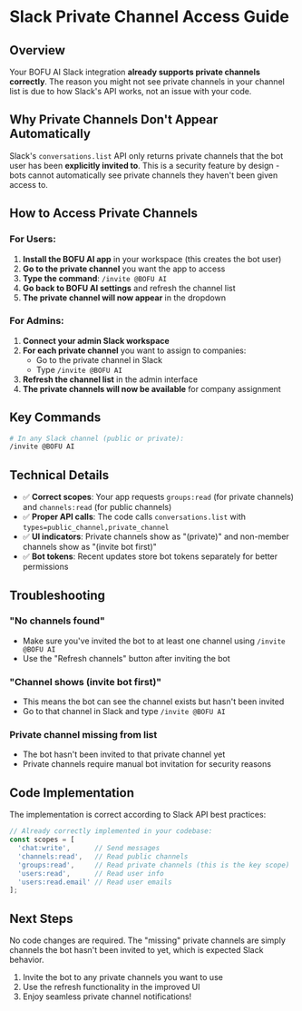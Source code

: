 # Slack Private Channel Access Guide

## Overview

Your BOFU AI Slack integration **already supports private channels correctly**. The reason you might not see private channels in your channel list is due to how Slack's API works, not an issue with your code.

## Why Private Channels Don't Appear Automatically

Slack's `conversations.list` API only returns private channels that the bot user has been **explicitly invited to**. This is a security feature by design - bots cannot automatically see private channels they haven't been given access to.

## How to Access Private Channels

### For Users:
1. **Install the BOFU AI app** in your workspace (this creates the bot user)
2. **Go to the private channel** you want the app to access
3. **Type the command**: `/invite @BOFU AI`
4. **Go back to BOFU AI settings** and refresh the channel list
5. **The private channel will now appear** in the dropdown

### For Admins:
1. **Connect your admin Slack workspace** 
2. **For each private channel** you want to assign to companies:
   - Go to the private channel in Slack
   - Type `/invite @BOFU AI`
3. **Refresh the channel list** in the admin interface
4. **The private channels will now be available** for company assignment

## Key Commands

```bash
# In any Slack channel (public or private):
/invite @BOFU AI
```

## Technical Details

- ✅ **Correct scopes**: Your app requests `groups:read` (for private channels) and `channels:read` (for public channels)
- ✅ **Proper API calls**: The code calls `conversations.list` with `types=public_channel,private_channel`
- ✅ **UI indicators**: Private channels show as "(private)" and non-member channels show as "(invite bot first)"
- ✅ **Bot tokens**: Recent updates store bot tokens separately for better permissions

## Troubleshooting

### "No channels found"
- Make sure you've invited the bot to at least one channel using `/invite @BOFU AI`
- Use the "Refresh channels" button after inviting the bot

### "Channel shows (invite bot first)"
- This means the bot can see the channel exists but hasn't been invited
- Go to that channel in Slack and type `/invite @BOFU AI`

### Private channel missing from list
- The bot hasn't been invited to that private channel yet
- Private channels require manual bot invitation for security reasons

## Code Implementation

The implementation is correct according to Slack API best practices:

```typescript
// Already correctly implemented in your codebase:
const scopes = [
  'chat:write',      // Send messages
  'channels:read',   // Read public channels  
  'groups:read',     // Read private channels (this is the key scope)
  'users:read',      // Read user info
  'users:read.email' // Read user emails
];
```

## Next Steps

No code changes are required. The "missing" private channels are simply channels the bot hasn't been invited to yet, which is expected Slack behavior.

1. Invite the bot to any private channels you want to use
2. Use the refresh functionality in the improved UI
3. Enjoy seamless private channel notifications!